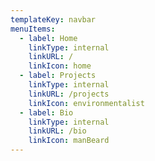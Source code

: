 ```yaml
---
templateKey: navbar
menuItems:
  - label: Home
    linkType: internal
    linkURL: /
    linkIcon: home
  - label: Projects
    linkType: internal
    linkURL: /projects
    linkIcon: environmentalist
  - label: Bio
    linkType: internal
    linkURL: /bio
    linkIcon: manBeard
---
```

